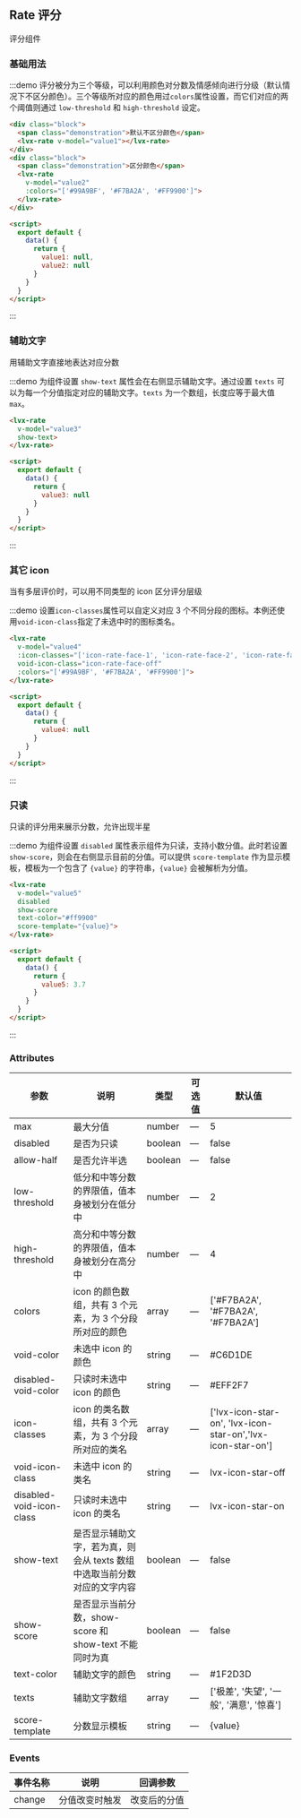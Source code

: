 <script>
  export default {
    data() {
      return {
        value1: null,
        value2: null,
        value3: null,
        value4: null,
        value5: 3.7
      };
    },
    mounted() {
      this.$nextTick(() => {
        let firstDemo = document.querySelector('.source');
        firstDemo.style.padding = '0';
      });
    }
  }
</script>
<style>
  .demo-rate .block {
    padding: 30px 0;
    text-align: center;
    border-right: solid 1px #EFF2F6;
    display: inline-block;
    width: 50%;
    box-sizing: border-box;
    &:last-child {
      border-right: none;
    }
  }

  .demo-rate .demonstration {
    display: block;
    color: #8492a6;
    font-size: 14px;
    margin-bottom: 20px;
  }
</style>

## Rate 评分

评分组件

### 基础用法

:::demo 评分被分为三个等级，可以利用颜色对分数及情感倾向进行分级（默认情况下不区分颜色）。三个等级所对应的颜色用过`colors`属性设置，而它们对应的两个阈值则通过 `low-threshold` 和 `high-threshold` 设定。
``` html
<div class="block">
  <span class="demonstration">默认不区分颜色</span>
  <lvx-rate v-model="value1"></lvx-rate>
</div>
<div class="block">
  <span class="demonstration">区分颜色</span>
  <lvx-rate
    v-model="value2"
    :colors="['#99A9BF', '#F7BA2A', '#FF9900']">
  </lvx-rate>
</div>

<script>
  export default {
    data() {
      return {
        value1: null,
        value2: null
      }
    }
  }
</script>
```
:::

### 辅助文字

用辅助文字直接地表达对应分数

:::demo 为组件设置 `show-text` 属性会在右侧显示辅助文字。通过设置 `texts` 可以为每一个分值指定对应的辅助文字。`texts` 为一个数组，长度应等于最大值 `max`。
``` html
<lvx-rate
  v-model="value3"
  show-text>
</lvx-rate>

<script>
  export default {
    data() {
      return {
        value3: null
      }
    }
  }
</script>
```
:::

### 其它 icon

当有多层评价时，可以用不同类型的 icon 区分评分层级

:::demo 设置`icon-classes`属性可以自定义对应 3 个不同分段的图标。本例还使用`void-icon-class`指定了未选中时的图标类名。
``` html
<lvx-rate
  v-model="value4"
  :icon-classes="['icon-rate-face-1', 'icon-rate-face-2', 'icon-rate-face-3']"
  void-icon-class="icon-rate-face-off"
  :colors="['#99A9BF', '#F7BA2A', '#FF9900']">
</lvx-rate>

<script>
  export default {
    data() {
      return {
        value4: null
      }
    }
  }
</script>
```
:::

### 只读

只读的评分用来展示分数，允许出现半星

:::demo 为组件设置 `disabled` 属性表示组件为只读，支持小数分值。此时若设置 `show-score`，则会在右侧显示目前的分值。可以提供 `score-template` 作为显示模板，模板为一个包含了 `{value}` 的字符串，`{value}` 会被解析为分值。
``` html
<lvx-rate
  v-model="value5"
  disabled
  show-score
  text-color="#ff9900"
  score-template="{value}">
</lvx-rate>

<script>
  export default {
    data() {
      return {
        value5: 3.7
      }
    }
  }
</script>
```
:::

### Attributes
| 参数      | 说明    | 类型      | 可选值       | 默认值   |
|---------- |-------- |---------- |-------------  |-------- |
| max | 最大分值 | number | — | 5 |
| disabled | 是否为只读 | boolean | — | false |
| allow-half | 是否允许半选 | boolean | — | false |
| low-threshold | 低分和中等分数的界限值，值本身被划分在低分中 | number | — | 2 |
| high-threshold | 高分和中等分数的界限值，值本身被划分在高分中 | number | — | 4 |
| colors | icon 的颜色数组，共有 3 个元素，为 3 个分段所对应的颜色 | array | — | ['#F7BA2A', '#F7BA2A', '#F7BA2A'] |
| void-color | 未选中 icon 的颜色 | string | — | #C6D1DE |
| disabled-void-color | 只读时未选中 icon 的颜色 | string | — | #EFF2F7 |
| icon-classes | icon 的类名数组，共有 3 个元素，为 3 个分段所对应的类名 | array | — | ['lvx-icon-star-on', 'lvx-icon-star-on','lvx-icon-star-on'] |
| void-icon-class | 未选中 icon 的类名 | string | — | lvx-icon-star-off |
| disabled-void-icon-class | 只读时未选中 icon 的类名 | string | — | lvx-icon-star-on |
| show-text | 是否显示辅助文字，若为真，则会从 texts 数组中选取当前分数对应的文字内容 | boolean | — | false |
| show-score | 是否显示当前分数，show-score 和 show-text 不能同时为真 | boolean | — | false |
| text-color | 辅助文字的颜色 | string | — | #1F2D3D |
| texts | 辅助文字数组 | array | — | ['极差', '失望', '一般', '满意', '惊喜'] |
| score-template | 分数显示模板 | string | — | {value} |

### Events
| 事件名称      | 说明    | 回调参数      |
|---------- |-------- |---------- |
| change | 分值改变时触发 | 改变后的分值 |

